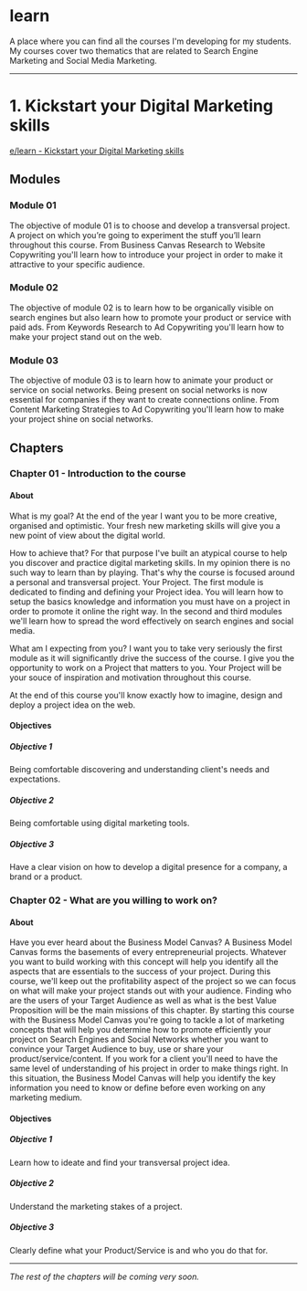 # learn
A place where you can find all the courses I'm developing for my students.
My courses cover two thematics that are related to Search Engine Marketing and Social Media Marketing.


***


# 1. Kickstart your Digital Marketing skills
[e/learn - Kickstart your Digital Marketing skills](https://elechaudel.github.io/learn/app/dist/)


## Modules

### Module 01
The objective of module 01 is to choose and develop a transversal project. A project on which you’re going to experiment the stuff you’ll learn throughout this course. From Business Canvas Research to Website Copywriting you'll learn how to introduce your project in order to make it attractive to your specific audience.

### Module 02
The objective of module 02 is to learn how to be organically visible on search engines but also learn how to promote your product or service with paid ads. From Keywords Research to Ad Copywriting you'll learn how to make your project stand out on the web.

### Module 03
The objective of module 03 is to learn how to animate your product or service on social networks. Being present on social networks is now essential for companies if they want to create connections online. From Content Marketing Strategies to Ad Copywriting you'll learn how to make your project shine on social networks.



## Chapters

### Chapter 01 - Introduction to the course

#### About

What is my goal?
At the end of the year I want you to be more creative, organised and optimistic. Your fresh new marketing skills will give you a new point of view about the digital world.

How to achieve that?
For that purpose I've built an atypical course to help you discover and practice digital marketing skills. In my opinion there is no such way to learn than by playing. That's why the course is focused around a personal and transversal project. Your Project.
The first module is dedicated to finding and defining your Project idea. You will learn how to setup the basics knowledge and information you must have on a project in order to promote it online the right way. In the second and third modules we'll learn how to spread the word effectively on search engines and social media.

What am I expecting from you?
I want you to take very seriously the first module as it will significantly drive the success of the course. I give you the opportunity to work on a Project that matters to you. Your Project will be your souce of inspiration and motivation throughout this course.

At the end of this course you'll know exactly how to imagine, design and deploy a project idea on the web.

#### Objectives

##### Objective 1
Being comfortable discovering and understanding client's needs and expectations.

##### Objective 2
Being comfortable using digital marketing tools.

##### Objective 3
Have a clear vision on how to develop a digital presence for a company, a brand or a product.



### Chapter 02 - What are you willing to work on?

#### About

Have you ever heard about the Business Model Canvas? A Business Model Canvas forms the basements of every entrepreneurial projects. Whatever you want to build working with this concept will help you identify all the aspects that are essentials to the success of your project. During this course, we'll keep out the profitability aspect of the project so we can focus on what will make your project stands out with your audience. Finding who are the users of your Target Audience as well as what is the best Value Proposition will be the main missions of this chapter. By starting this course with the Business Model Canvas you're going to tackle a lot of marketing concepts that will help you determine how to promote efficiently your project on Search Engines and Social Networks whether you want to convince your Target Audience to buy, use or share your product/service/content. If you work for a client you'll need to have the same level of understanding of his project in order to make things right. In this situation, the Business Model Canvas will help you identify the key information you need to know or define before even working on any marketing medium.

#### Objectives

##### Objective 1
Learn how to ideate and find your transversal project idea.

##### Objective 2
Understand the marketing stakes of a project.

##### Objective 3
Clearly define what your Product/Service is and who you do that for.


***


_The rest of the chapters will be coming very soon._
